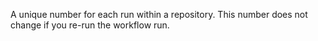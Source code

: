 A unique number for each run within a repository. This number does not change if you re-run the workflow run.
